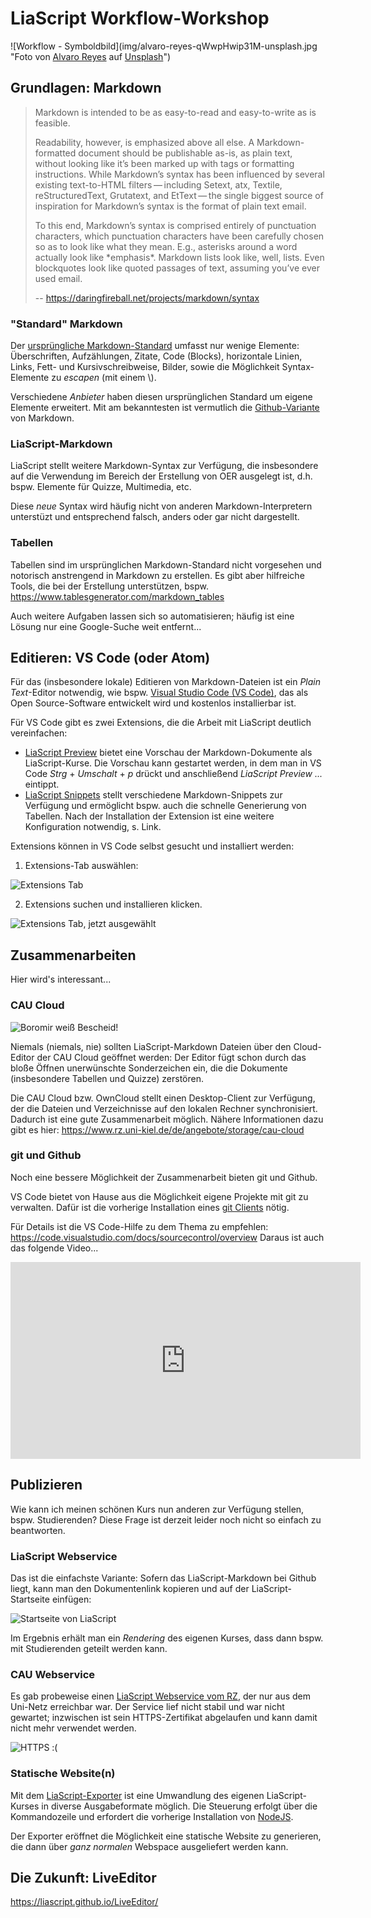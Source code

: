 <!--

author: Gregor Große-Bölting
email:  ggb@informatik.uni-kiel.de
version: 0.1
language: en
narrator: UK English Female

-->

# LiaScript Workflow-Workshop

![Workflow - Symboldbild](img/alvaro-reyes-qWwpHwip31M-unsplash.jpg "Foto von <a href="https://unsplash.com/de/@alvarordesign?utm_content=creditCopyText&utm_medium=referral&utm_source=unsplash">Alvaro Reyes</a> auf <a href="https://unsplash.com/de/fotos/person-die-an-bord-an-blauem-und-weissem-papier-arbeitet-qWwpHwip31M?utm_content=creditCopyText&utm_medium=referral&utm_source=unsplash">Unsplash</a>")

## Grundlagen: Markdown

> Markdown is intended to be as easy-to-read and easy-to-write as is feasible.
> 
> Readability, however, is emphasized above all else. A Markdown-formatted document should be publishable as-is, as plain text, without looking like it’s been marked up with tags or formatting instructions. While Markdown’s syntax has been influenced by several existing text-to-HTML filters — including Setext, atx, Textile, reStructuredText, Grutatext, and EtText — the single biggest source of inspiration for Markdown’s syntax is the format of plain text email.
> 
> To this end, Markdown’s syntax is comprised entirely of punctuation characters, which punctuation characters have been carefully chosen so as to look like what they mean. E.g., asterisks around a word actually look like \*emphasis\*. Markdown lists look like, well, lists. Even blockquotes look like quoted passages of text, assuming you’ve ever used email.
>
> -- https://daringfireball.net/projects/markdown/syntax

### "Standard" Markdown

Der [ursprüngliche Markdown-Standard](https://daringfireball.net/projects/markdown/syntax) umfasst nur wenige Elemente: Überschriften, Aufzählungen, Zitate, Code (Blocks), horizontale Linien, Links, Fett- und Kursivschreibweise, Bilder, sowie die Möglichkeit Syntax-Elemente zu *escapen* (mit einem \\). 

Verschiedene *Anbieter* haben diesen ursprünglichen Standard um eigene Elemente erweitert. Mit am bekanntesten ist vermutlich die [Github-Variante](https://docs.github.com/en/get-started/writing-on-github/getting-started-with-writing-and-formatting-on-github/basic-writing-and-formatting-syntax) von Markdown. 

### LiaScript-Markdown

LiaScript stellt weitere Markdown-Syntax zur Verfügung, die insbesondere auf die Verwendung im Bereich der Erstellung von OER ausgelegt ist, d.h. bspw. Elemente für Quizze, Multimedia, etc.

Diese *neue* Syntax wird häufig nicht von anderen Markdown-Interpretern unterstüzt und entsprechend falsch, anders oder gar nicht dargestellt.

### Tabellen

Tabellen sind im ursprünglichen Markdown-Standard nicht vorgesehen und notorisch anstrengend in Markdown zu erstellen. Es gibt aber hilfreiche Tools, die bei der Erstellung unterstützen, bspw. https://www.tablesgenerator.com/markdown_tables

Auch weitere Aufgaben lassen sich so automatisieren; häufig ist eine Lösung nur eine Google-Suche weit entfernt...

## Editieren: VS Code (oder Atom)

Für das (insbesondere lokale) Editieren von Markdown-Dateien ist ein *Plain Text*-Editor notwendig, wie bspw. [Visual Studio Code (VS Code)](https://code.visualstudio.com/), das als Open Source-Software entwickelt wird und kostenlos installierbar ist.

Für VS Code gibt es zwei Extensions, die die Arbeit mit LiaScript deutlich vereinfachen:

* [LiaScript Preview](https://marketplace.visualstudio.com/items?itemName=LiaScript.liascript-preview) bietet eine Vorschau der Markdown-Dokumente als LiaScript-Kurse. Die Vorschau kann gestartet werden, in dem man in VS Code *Strg* + *Umschalt* + *p* drückt und anschließend *LiaScript Preview ...* eintippt. 
* [LiaScript Snippets](https://marketplace.visualstudio.com/items?itemName=LiaScript.liascript-snippets) stellt verschiedene Markdown-Snippets zur Verfügung und ermöglicht bspw. auch die schnelle Generierung von Tabellen. Nach der Installation der Extension ist eine weitere Konfiguration notwendig, s. Link.

Extensions können in VS Code selbst gesucht und installiert werden:

1. Extensions-Tab auswählen:

![Extensions Tab](img/vs_code_extensions1.png)

2. Extensions suchen und installieren klicken.

![Extensions Tab, jetzt ausgewählt](img/vs_code_extensions2.png)

## Zusammenarbeiten

Hier wird's interessant... 

### CAU Cloud

![Boromir weiß Bescheid!](img/8smnql.jpg)

Niemals (niemals, nie) sollten LiaScript-Markdown Dateien über den Cloud-Editor der CAU Cloud geöffnet werden: Der Editor fügt schon durch das bloße Öffnen unerwünschte Sonderzeichen ein, die die Dokumente (insbesondere Tabellen und Quizze) zerstören. 

Die CAU Cloud bzw. OwnCloud stellt einen Desktop-Client zur Verfügung, der die Dateien und Verzeichnisse auf den lokalen Rechner synchronisiert. Dadurch ist eine gute Zusammenarbeit möglich. Nähere Informationen dazu gibt es hier: https://www.rz.uni-kiel.de/de/angebote/storage/cau-cloud

### git und Github

Noch eine bessere Möglichkeit der Zusammenarbeit bieten git und Github. 

VS Code bietet von Hause aus die Möglichkeit eigene Projekte mit git zu verwalten. Dafür ist die vorherige Installation eines [git Clients](https://git-scm.com/downloads) nötig. 

Für Details ist die VS Code-Hilfe zu dem Thema zu empfehlen: https://code.visualstudio.com/docs/sourcecontrol/overview Daraus ist auch das folgende Video...

<iframe width="560" height="315" src="https://www.youtube.com/embed/i_23KUAEtUM?si=pidcuGkhajN4JEsu" title="YouTube video player" frameborder="0" allow="accelerometer; autoplay; clipboard-write; encrypted-media; gyroscope; picture-in-picture; web-share" referrerpolicy="strict-origin-when-cross-origin" allowfullscreen></iframe>

## Publizieren

Wie kann ich meinen schönen Kurs nun anderen zur Verfügung stellen, bspw. Studierenden? Diese Frage ist derzeit leider noch nicht so einfach zu beantworten.

### LiaScript Webservice

Das ist die einfachste Variante: Sofern das LiaScript-Markdown bei Github liegt, kann man den Dokumentenlink kopieren und auf der LiaScript-Startseite einfügen:

![Startseite von LiaScript](img/liascript-service.png)

Im Ergebnis erhält man ein *Rendering* des eigenen Kurses, dass dann bspw. mit Studierenden geteilt werden kann.

### CAU Webservice

Es gab probeweise einen [LiaScript Webservice vom RZ](https://vm077.test.rz.uni-kiel.de/), der nur aus dem Uni-Netz erreichbar war. Der Service lief nicht stabil und war nicht gewartet; inzwischen ist sein HTTPS-Zertifikat abgelaufen und kann damit nicht mehr verwendet werden.

![HTTPS :(](img/vm-am-rz.png)

### Statische Website(n)

Mit dem [LiaScript-Exporter](https://github.com/LiaScript/LiaScript-Exporter) ist eine Umwandlung des eigenen LiaScript-Kurses in diverse Ausgabeformate möglich. Die Steuerung erfolgt über die Kommandozeile und erfordert die vorherige Installation von [NodeJS](https://nodejs.org/en/download/).

Der Exporter eröffnet die Möglichkeit eine statische Website zu generieren, die dann über *ganz normalen* Webspace ausgeliefert werden kann. 

## Die Zukunft: LiveEditor

https://liascript.github.io/LiveEditor/
